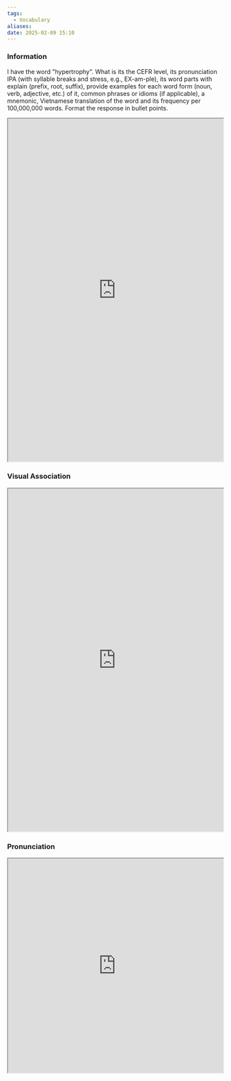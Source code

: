```yaml
---
tags:
  - Vocabulary
aliases:
date: 2025-02-09 15:10
---
```

### Information

I have the word "hypertrophy". What is its the CEFR level, its pronunciation IPA (with syllable breaks and stress, e.g., EX-am-ple), its word parts with explain (prefix, root, suffix), provide examples for each word form (noun, verb, adjective, etc.) of it, common phrases or idioms (if applicable), a mnemonic, Vietnamese translation of the word and its frequency per 100,000,000 words. Format the response in bullet points.

<iframe
    height="800"
    width="100%"
    style="padding: 0; margin: 0;"
    src="https://www.perplexity.ai">
</iframe>

### Visual Association

<iframe
    height="800"
    width="100%"
    style="padding: 0; margin: 0;"
    src="https://www.google.com/search?tbm=isch&q=hypertrophy">
</iframe>

### Pronunciation

<iframe
    height="500"
    width="100%"
    style="padding: 0; margin: 0;"
    src="https://www.google.com/search?q=how+to+pronounce+hypertrophy&hl=en">
</iframe>